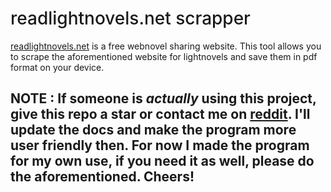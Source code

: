 
<h1 style="font-size:28px; font-weight: 500"> readlightnovels.net scrapper </h1>

[readlightnovels.net](https://readlightnovels.net/) is a free webnovel sharing website. This tool allows you to scrape the aforementioned website for lightnovels and save them in pdf format on your device.

<h2>

NOTE : If someone is <i>actually</i> using this project, give this repo a star or contact me on [reddit](https://www.reddit.com/user/tanoshi-ka/).
I'll update the docs and make the program more user friendly then. For now I made the program for my own use, if you need it as well, please do the aforementioned.
Cheers!
</h2>

<br/>

